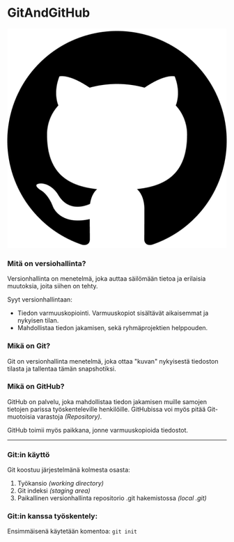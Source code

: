 # GitAndGitHub

![alt text](githublogo.png)


### Mitä on versiohallinta? 

Versionhallinta on menetelmä, joka auttaa säilömään tietoa ja erilaisia muutoksia, joita siihen on tehty. 

Syyt versionhallintaan:

- Tiedon varmuuskopiointi. Varmuuskopiot sisältävät aikaisemmat ja nykyisen tilan.
- Mahdollistaa tiedon jakamisen, sekä ryhmäprojektien helppouden.

### Mikä on Git?

Git on versionhallinta menetelmä, joka ottaa "kuvan" nykyisestä tiedoston tilasta ja tallentaa tämän snapshotiksi.

### Mikä on GitHub?

GitHub on palvelu, joka mahdollistaa tiedon jakamisen muille samojen tietojen parissa työskenteleville henkilöille. GitHubissa voi myös pitää Git-muotoisia varastoja *(Repository)*.

GitHub toimii myös paikkana, jonne varmuuskopioida tiedostot. 

---

### Git:in käyttö

Git koostuu järjestelmänä kolmesta osasta:

1. Työkansio *(working directory)*
2. Git indeksi *(staging area)*
3. Paikallinen versionhallinta repositorio .git hakemistossa *(local .git)*

### Git:in kanssa työskentely:

Ensimmäisenä käytetään komentoa: `git init`
